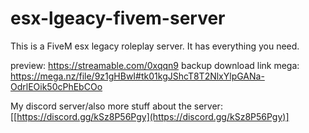 # esx-lgeacy-fivem-server
This is a FiveM esx legacy roleplay server. It has everything you need.

preview: https://streamable.com/0xqqn9
backup download link mega: https://mega.nz/file/9z1gHBwI#tk01kgJShcT8T2NlxYlpGANa-OdrlEOik50cPhEbCOo

My discord server/also more stuff about the server: [[https://discord.gg/kSz8P56Pgy](https://discord.gg/kSz8P56Pgy)]
